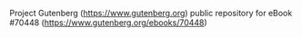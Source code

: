 Project Gutenberg (https://www.gutenberg.org) public repository for
eBook #70448 (https://www.gutenberg.org/ebooks/70448)
